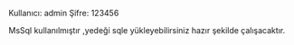 Kullanıcı: admin Şifre:  123456

MsSql kullanılmıştır ,yedeği sqle yükleyebilirsiniz hazır şekilde çalışacaktır.
